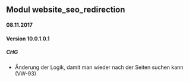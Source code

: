 ## Modul website_seo_redirection

#### 08.11.2017
#### Version 10.0.1.0.1
##### CHG
- Änderung der Logik, damit man wieder nach der Seiten suchen kann (VW-93)

